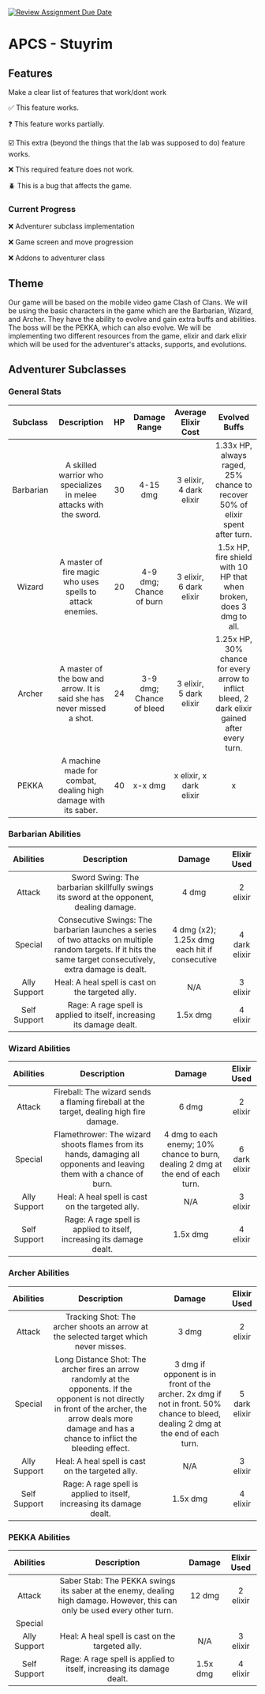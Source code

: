 [![Review Assignment Due Date](https://classroom.github.com/assets/deadline-readme-button-22041afd0340ce965d47ae6ef1cefeee28c7c493a6346c4f15d667ab976d596c.svg)](https://classroom.github.com/a/KprAwj1n)
# APCS - Stuyrim

## Features

Make a clear list of features that work/dont work

:white_check_mark: This feature works.

:question: This feature works partially.

:ballot_box_with_check: This extra (beyond the things that the lab was supposed to do) feature works.

:x: This required feature does not work.

:beetle: This is a bug that affects the game.

### Current Progress

:x: Adventurer subclass implementation

:x: Game screen and move progression

:x: Addons to adventurer class

## Theme

Our game will be based on the mobile video game Clash of Clans. We will be using the basic characters in the game which are the Barbarian, Wizard, and Archer. They have the ability to evolve and gain extra buffs and abilities. The boss will be the PEKKA, which can also evolve. We will be implementing two different resources from the game, elixir and dark elixir which will be used for the adventurer's attacks, supports, and evolutions.

## Adventurer Subclasses

### General Stats

| Subclass  | Description |  HP  | Damage Range | Average Elixir Cost | Evolved Buffs |
| :-------: | :---------: | :--: | :----------: | :-----------------: | :-----------: |
| Barbarian | A skilled warrior who specializes in melee attacks with the sword. | 30 | 4-15 dmg | 3 elixir, 4 dark elixir | 1.33x HP, always raged, 25% chance to recover 50% of elixir spent after turn. |
| Wizard | A master of fire magic who uses spells to attack enemies. | 20 | 4-9 dmg; Chance of burn | 3 elixir, 6 dark elixir | 1.5x HP, fire shield with 10 HP that when broken, does 3 dmg to all. |
| Archer | A master of the bow and arrow. It is said she has never missed a shot. | 24 | 3-9 dmg; Chance of bleed | 3 elixir, 5 dark elixir | 1.25x HP, 30% chance for every arrow to inflict bleed, 2 dark elixir gained after every turn. |
| PEKKA | A machine made for combat, dealing high damage with its saber. | 40 | x-x dmg | x elixir, x dark elixir | x |

### Barbarian Abilities

| Abilities | Description | Damage | Elixir Used |
| :-------: | :---------: | :----: | :---------: |
| Attack | Sword Swing: The barbarian skillfully swings its sword at the opponent, dealing damage. | 4 dmg               | 2 elixir    |
| Special | Consecutive Swings: The barbarian launches a series of two attacks on multiple random targets. If it hits the same target consecutively, extra damage is dealt. | 4 dmg (x2); 1.25x dmg each hit if consecutive | 4 dark elixir |
| Ally Support | Heal: A heal spell is cast on the targeted ally. | N/A | 3 elixir |
| Self Support | Rage: A rage spell is applied to itself, increasing its damage dealt. | 1.5x dmg | 4 elixir |

### Wizard Abilities

| Abilities | Description | Damage | Elixir Used |
| :-------: | :---------: | :----: | :---------: |
| Attack | Fireball: The wizard sends a flaming fireball at the target, dealing high fire damage. | 6 dmg | 2 elixir |
| Special | Flamethrower: The wizard shoots flames from its hands, damaging all opponents and leaving them with a chance of burn. | 4 dmg to each enemy; 10% chance to burn, dealing 2 dmg at the end of each turn. | 6 dark elixir |
| Ally Support | Heal: A heal spell is cast on the targeted ally. | N/A | 3 elixir |
| Self Support | Rage: A rage spell is applied to itself, increasing its damage dealt. | 1.5x dmg | 4 elixir |

### Archer Abilities

| Abilities | Description | Damage | Elixir Used |
| :-------: | :---------: | :----: | :---------: |
| Attack | Tracking Shot: The archer shoots an arrow at the selected target which never misses. | 3 dmg | 2 elixir |
| Special | Long Distance Shot: The archer fires an arrow randomly at the opponents. If the opponent is not directly in front of the archer, the arrow deals more damage and has a chance to inflict the bleeding effect. | 3 dmg if opponent is in front of the archer. 2x dmg if not in front. 50% chance to bleed, dealing 2 dmg at the end of each turn. | 5 dark elixir |
| Ally Support | Heal: A heal spell is cast on the targeted ally. | N/A | 3 elixir |
| Self Support | Rage: A rage spell is applied to itself, increasing its damage dealt. | 1.5x dmg | 4 elixir |

### PEKKA Abilities

| Abilities | Description | Damage | Elixir Used |
| :-------: | :---------: | :----: | :---------: |
| Attack | Saber Stab: The PEKKA swings its saber at the enemy, dealing high damage. However, this can only be used every other turn. | 12 dmg | 2 elixir |
| Special | 
| Ally Support | Heal: A heal spell is cast on the targeted ally. | N/A | 3 elixir |
| Self Support | Rage: A rage spell is applied to itself, increasing its damage dealt. | 1.5x dmg | 4 elixir |
